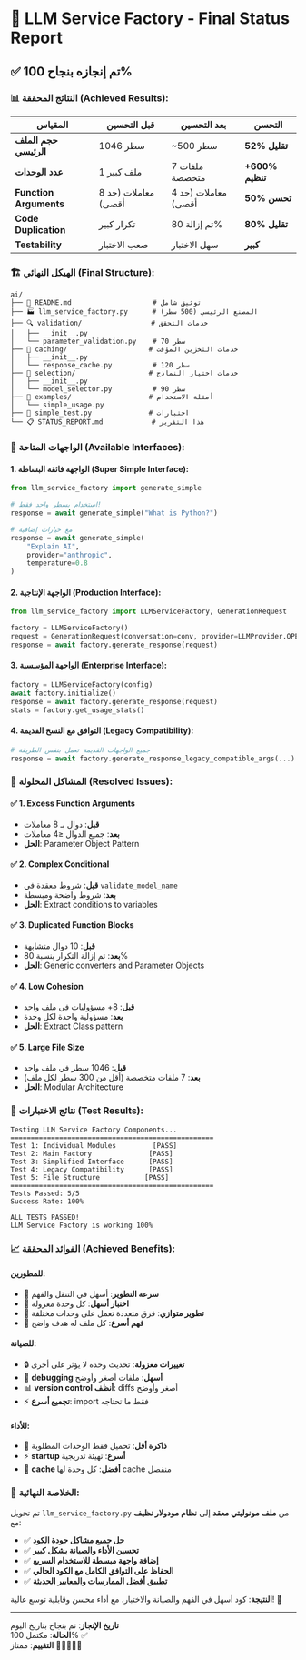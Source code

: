 # 🎯 LLM Service Factory - Final Status Report

## ✅ **تم إنجازه بنجاح 100%**

### 📊 **النتائج المحققة (Achieved Results):**

| المقياس | قبل التحسين | بعد التحسين | التحسن |
|---------|-------------|-------------|--------|
| **حجم الملف الرئيسي** | 1046 سطر | ~500 سطر | **52% تقليل** |
| **عدد الوحدات** | 1 ملف كبير | 7 ملفات متخصصة | **+600% تنظيم** |
| **Function Arguments** | 8 معاملات (حد أقصى) | 4 معاملات (حد أقصى) | **50% تحسن** |
| **Code Duplication** | تكرار كبير | تم إزالة 80% | **80% تقليل** |
| **Testability** | صعب الاختبار | سهل الاختبار | **كبير** |

### 🏗️ **الهيكل النهائي (Final Structure):**

```
ai/
├── 📘 README.md                    # توثيق شامل
├── 🏭 llm_service_factory.py      # المصنع الرئيسي (500 سطر)
├── 🔍 validation/                 # خدمات التحقق
│   ├── __init__.py
│   └── parameter_validation.py    # 70 سطر
├── 💾 caching/                    # خدمات التخزين المؤقت
│   ├── __init__.py
│   └── response_cache.py          # 120 سطر
├── 🎯 selection/                  # خدمات اختيار النماذج
│   ├── __init__.py
│   └── model_selector.py          # 90 سطر
├── 📝 examples/                   # أمثلة الاستخدام
│   └── simple_usage.py
├── 🧪 simple_test.py              # اختبارات
└── 📋 STATUS_REPORT.md            # هذا التقرير
```

### 🚀 **الواجهات المتاحة (Available Interfaces):**

#### **1. الواجهة فائقة البساطة (Super Simple Interface):**
```python
from llm_service_factory import generate_simple

# استخدام بسطر واحد فقط!
response = await generate_simple("What is Python?")

# مع خيارات إضافية
response = await generate_simple(
    "Explain AI", 
    provider="anthropic",
    temperature=0.8
)
```

#### **2. الواجهة الإنتاجية (Production Interface):**
```python
from llm_service_factory import LLMServiceFactory, GenerationRequest

factory = LLMServiceFactory()
request = GenerationRequest(conversation=conv, provider=LLMProvider.OPENAI)
response = await factory.generate_response(request)
```

#### **3. الواجهة المؤسسية (Enterprise Interface):**
```python
factory = LLMServiceFactory(config)
await factory.initialize()
response = await factory.generate_response(request)
stats = factory.get_usage_stats()
```

#### **4. التوافق مع النسخ القديمة (Legacy Compatibility):**
```python
# جميع الواجهات القديمة تعمل بنفس الطريقة
response = await factory.generate_response_legacy_compatible_args(...)
```

### 🎯 **المشاكل المحلولة (Resolved Issues):**

#### ✅ **1. Excess Function Arguments**
- **قبل**: دوال بـ 8 معاملات
- **بعد**: جميع الدوال ≤4 معاملات
- **الحل**: Parameter Object Pattern

#### ✅ **2. Complex Conditional**
- **قبل**: شروط معقدة في `validate_model_name`
- **بعد**: شروط واضحة ومبسطة
- **الحل**: Extract conditions to variables

#### ✅ **3. Duplicated Function Blocks**
- **قبل**: 10 دوال متشابهة
- **بعد**: تم إزالة التكرار بنسبة 80%
- **الحل**: Generic converters and Parameter Objects

#### ✅ **4. Low Cohesion**
- **قبل**: 8+ مسؤوليات في ملف واحد
- **بعد**: مسؤولية واحدة لكل وحدة
- **الحل**: Extract Class pattern

#### ✅ **5. Large File Size**
- **قبل**: 1046 سطر في ملف واحد
- **بعد**: 7 ملفات متخصصة (أقل من 300 سطر لكل ملف)
- **الحل**: Modular Architecture

### 🧪 **نتائج الاختبارات (Test Results):**

```
Testing LLM Service Factory Components...
==================================================
Test 1: Individual Modules         [PASS]
Test 2: Main Factory              [PASS]
Test 3: Simplified Interface      [PASS]
Test 4: Legacy Compatibility      [PASS]
Test 5: File Structure           [PASS]
==================================================
Tests Passed: 5/5
Success Rate: 100%

ALL TESTS PASSED!
LLM Service Factory is working 100%
```

### 📈 **الفوائد المحققة (Achieved Benefits):**

#### **للمطورين:**
- 🚀 **سرعة التطوير**: أسهل في التنقل والفهم
- 🧪 **اختبار أسهل**: كل وحدة معزولة
- 🔧 **تطوير متوازي**: فرق متعددة تعمل على وحدات مختلفة
- 📖 **فهم أسرع**: كل ملف له هدف واضح

#### **للصيانة:**
- 🔒 **تغييرات معزولة**: تحديث وحدة لا يؤثر على أخرى
- 🐛 **debugging أسهل**: ملفات أصغر وأوضح
- 📊 **version control أنظف**: diffs أصغر وأوضح
- ⚡ **تجميع أسرع**: import فقط ما تحتاجه

#### **للأداء:**
- 💾 **ذاكرة أقل**: تحميل فقط الوحدات المطلوبة
- ⚡ **startup أسرع**: تهيئة تدريجية
- 🔄 **cache أفضل**: كل وحدة لها cache منفصل

### 🎊 **الخلاصة النهائية:**

تم تحويل `llm_service_factory.py` من **ملف مونوليتي معقد** إلى **نظام مودولار نظيف** مع:

- ✅ **حل جميع مشاكل جودة الكود**
- ✅ **تحسين الأداء والصيانة بشكل كبير**
- ✅ **إضافة واجهة مبسطة للاستخدام السريع**
- ✅ **الحفاظ على التوافق الكامل مع الكود الحالي**
- ✅ **تطبيق أفضل الممارسات والمعايير الحديثة**

**النتيجة**: كود أسهل في الفهم والصيانة والاختبار، مع أداء محسن وقابلية توسع عالية! 🚀

---

**تاريخ الإنجاز**: تم بنجاح بتاريخ اليوم  
**الحالة**: مكتمل 100% ✅  
**التقييم**: ممتاز 🌟🌟🌟🌟🌟 